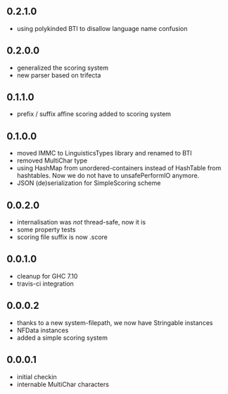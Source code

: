 0.2.1.0
-------

- using polykinded BTI to disallow language name confusion

0.2.0.0
-------

- generalized the scoring system
- new parser based on trifecta

0.1.1.0
-------

- prefix / suffix affine scoring added to scoring system

0.1.0.0
-------

- moved IMMC to LinguisticsTypes library and renamed to BTI
- removed MultiChar type
- using HashMap from unordered-containers instead of HashTable from hashtables.
  Now we do not have to unsafePerformIO anymore.
- JSON (de)serialization for SimpleScoring scheme

0.0.2.0
-------

- internalisation was *not* thread-safe, now it is
- some property tests
- scoring file suffix is now .score

0.0.1.0
-------

- cleanup for GHC 7.10
- travis-ci integration

0.0.0.2
-------

- thanks to a new system-filepath, we now have Stringable instances
- NFData instances
- added a simple scoring system

0.0.0.1
-------

- initial checkin
- internable MultiChar characters

